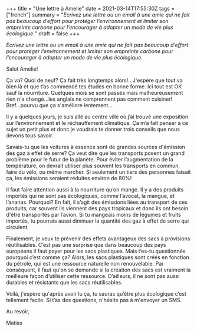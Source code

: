 +++
title = "Une lettre à Amelie"
date = 2021-03-14T17:55:30Z
tags = ["french"]
summary = "*Ecrivez une lettre ou un email à une amie qui ne fait pas beaucoup d’effort pour protéger l’environnement et limiter son empreinte carbone pour l’encourager à adopter un mode de vie plus écologique.*"
draft = false
+++

*Ecrivez une lettre ou un email à une amie qui ne fait pas beaucoup d’effort pour protéger l’environnement et limiter son empreinte carbone pour l’encourager à adopter un mode de vie plus écologique.*

Salut Amelie!

Ça va? Quoi de neuf? Ça fait très longtemps alors!...J'espère que tout va bien là et que t’as commencé tes études en bonne forme. Ici tout est OK sauf la nourriture. Quelques mois se sont passés mais malheureusement rien n'a changé...les anglais ne comprennent pas comment cuisiner! Bref...pourvu que ça s'améliore lentement...

Il y a quelques jours, je suis allé au centre ville où j’ai trouvé une exposition sur l’environnement et le réchauffement climatique. Ça m’a fait penser à ce sujet un petit plus et donc je voudrais te donner trois conseils que nous devons tous savoir.

Savais-tu que les voitures à essence sont de grandes sources d'émission des gaz à effet de serre? Ça veut dire que les transports posent un grand problème pour le futur de la planète. Pour éviter l’augmentation de la température, on devrait utiliser plus souvent les transports en commun, faire du vélo, ou même marcher. Si seulement un tiers des personnes faisait ça, les émissions seraient réduites environ de 80%! 

Il faut faire attention aussi à la nourriture qu’on mange. Il y a des produits importés qui ne sont pas écologiques, comme l’avocat, la mangue, et l’ananas. Pourquoi? En fait, il s’agit des émissions liées au transport de ces produits, car souvent ils viennent des pays tropicaux et donc ils ont besoin d'être transportés par l’avion. Si tu mangeais moins de légumes et fruits importés, tu pourrais aussi diminuer la quantité des gaz à effet de serre qui circulent. 

Finalement, je veux te prévenir des effets avantageux des sacs à provisions réutilisables. C’est pas une surprise que dans beaucoup des pays européens il faut payer pour les sacs plastiques. Mais t’es-tu questionnée pourquoi c’est comme ça? Alors, les sacs plastiques sont créés en fonction du pétrole, qui est une ressource naturelle non renouvelable. Par conséquent, il faut qu'on se demande si la création des sacs est vraiment la meilleure façon d’utiliser cette ressource. D’ailleurs, il ne sont pas aussi durables et résistants que les sacs réutilisables.

Voilà, j'espère qu'après avoir lu ça, tu sauras qu’être plus écologique c’est tellement facile. Si t’as des questions, n'hésite pas à m'envoyer un SMS.

Au revoir,

Matias
